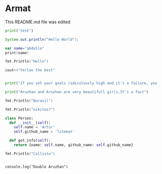 # Armat

This README.md file was edited

```python
print("test")
```

```java
System.out.println("Hello World");
```

```kotlin
var name="abdulla"
print(name)

```

```go
fmt.Println("Hello")
```

```c++
cout<<"Yerlan the best"
```

```python

print("If you set your goals ridiculously high and it's a failure, you will fail above everyone else's success.")


```

```py
print("Aruzhan and Aruzhan are very beautifull girls,It's a fact")
```

```go
fmt.Println("Nurasil")
```

```go
fmt.Println("nikitos?")
```

```python
class Person:
  def __init__(self):
    self.name = 'Artur'
    self.github_name = 'litemat'

  def get_info(self):
    return {name: self.name, github_name: self.github_name}
```

```go
fmt.Println("Callisto")
```

```chrome console

console.log("Double Aruzhan")
```
